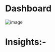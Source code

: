 # Dashboard
![image](https://github.com/SaurabhS312/Data-Analysis/assets/132185036/212cc216-6dba-46ff-a8fc-fd7b54ac3b7f)



# Insights:-
